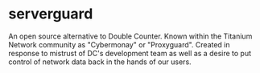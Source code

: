 # serverguard

An open source alternative to Double Counter. Known within the Titanium Network community as "Cybermonay" or "Proxyguard".
Created in response to mistrust of DC's development team as well as a desire to put control of network data back in the hands of our users.